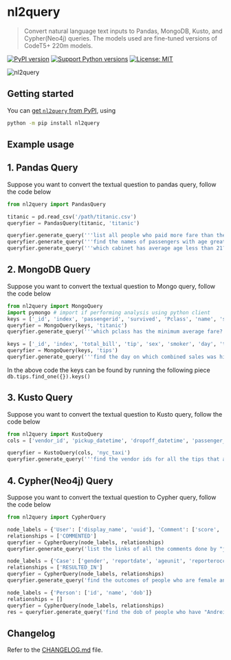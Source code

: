 # nl2query

 > Convert natural language text inputs to Pandas, MongoDB, Kusto, and Cypher(Neo4j) queries. The models used are fine-tuned versions of CodeT5+ 220m models.

[![PyPI version][pypi-image]][pypi-url]
[![Support Python versions][versions-image]][versions-url]
[![License: MIT](https://img.shields.io/badge/License-MIT-yellow.svg)](https://opensource.org/licenses/MIT)

![nl2query](images/logo.png?raw=true)

## Getting started

You can [get `nl2query` from PyPI](https://pypi.org/project/nl2query), using

```bash
python -m pip install nl2query
```


## Example usage

## 1. Pandas Query
Suppose you want to convert the textual question to pandas query, follow the code below

```py
from nl2query import PandasQuery

titanic = pd.read_csv('/path/titanic.csv')
queryfier = PandasQuery(titanic, 'titanic')

queryfier.generate_query('''list all people who paid more fare than the fare paid by 'Braund, Mr. Owen Harris' ''')
queryfier.generate_query('''find the names of passengers with age greater than 35 and containing Heath in their name''')
queryfier.generate_query('''which cabinet has average age less than 21?''') #Groupby Query

```

## 2. MongoDB Query
Suppose you want to convert the textual question to Mongo query, follow the code below

```py
from nl2query import MongoQuery
import pymongo # import if performing analysis using python client
keys = ['_id', 'index', 'passengerid', 'survived', 'Pclass', 'name', 'sex', 'age', 'sibsp', 'parch', 'ticket', 'fare', 'cabin', 'embarked'] #keys present in the collection to be queried.
queryfier = MongoQuery(keys, 'titanic')
queryfier.generate_query('''which pclass has the minimum average fare?''')

keys = ['_id', 'index', 'total_bill', 'tip', 'sex', 'smoker', 'day', 'time', 'size'] 
queryfier = MongoQuery(keys, 'tips')
queryfier.generate_query('''find the day on which combined sales was highest''')

```
In the above code the keys can be found by running the following piece `db.tips.find_one({}).keys()`


## 3. Kusto Query
Suppose you want to convert the textual question to Kusto query, follow the code below

```py
from nl2query import KustoQuery
cols = ['vendor_id', 'pickup_datetime', 'dropoff_datetime', 'passenger_count', 'trip_distance', 'pickup_longitude', 'pickup_latitude', 'rate_code', 'store_and_fwd_flag', 'dropoff_longitude', 'dropoff_latitude', 'payment_type', 'fare_amount', 'surcharge', 'mta_tax', 'Tip_amount', 'tolls_amount', 'total_amount']

queryfier = KustoQuery(cols, 'nyc_taxi')
queryfier.generate_query('''find the vendor ids for all the tips that are greater than the average tip''')

```

## 4. Cypher(Neo4j) Query
Suppose you want to convert the textual question to Cypher query, follow the code below

```py
from nl2query import CypherQuery

node_labels = {'User': ['display_name', 'uuid'], 'Comment': ['score', 'link', 'uuid']}
relationships = ['COMMENTED']
queryfier = CypherQuery(node_labels, relationships)
queryfier.generate_query('list the links of all the comments done by "jose_bacoy"')

node_labels = {'Case': ['gender', 'reportdate', 'ageunit', 'reporteroccupation', 'primaryid', 'age', 'eventDate'], 'Outcome': ['code', 'outcome']}
relationships = ['RESULTED_IN']
queryfier = CypherQuery(node_labels, relationships)
queryfier.generate_query('find the outcomes of people who are female and below the age of 32')

node_labels = {'Person': ['id', 'name', 'dob']}
relationships = []
queryfier = CypherQuery(node_labels, relationships)
res = queryfier.generate_query('find the dob of people who have "Andreia" in their name')

```



## Changelog

Refer to the [CHANGELOG.md](CHANGELOG.md) file.

<!-- Badges -->

[pypi-image]: https://img.shields.io/pypi/v/nl2query
[pypi-url]: https://pypi.org/project/nl2query/
[versions-image]: https://img.shields.io/pypi/pyversions/nl2query
[versions-url]: https://pypi.org/project/nl2query/
